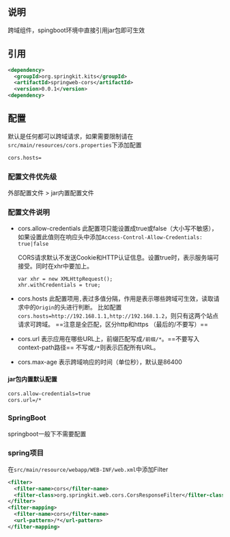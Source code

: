 ## 说明
跨域组件，spingboot环境中直接引用jar包即可生效

## 引用
```xml
<dependency>
  <groupId>org.springkit.kits</groupId>
  <artifactId>springweb-cors</artifactId>
  <version>0.0.1</version>
<dependency>
```

## 配置
默认是任何都可以跨域请求，如果需要限制请在`src/main/resources/cors.properties`下添加配置

```bash
cors.hosts=
```

### 配置文件优先级
外部配置文件 > jar内置配置文件

### 配置文件说明
- cors.allow-credentials
  此配置项只能设置成true或false（大小写不敏感），如果设置此值则在响应头中添加`Access-Control-Allow-Credentials: true|false`
  
  CORS请求默认不发送Cookie和HTTP认证信息。设置true时，表示服务端可接受。同时在xhr中要加上。
  
  ```
  var xhr = new XMLHttpRequest();
  xhr.withCredentials = true;
  ```
  
- cors.hosts
  此配置项用`,`表过多值分隔，作用是表示哪些跨域可生效，读取请求中的`Origin`的头进行判断。
  比如配置`cors.hosts=http://192.168.1.1,http://192.168.1.2`，则只有这两个站点请求可跨域。
  ==注意是全匹配，区分http和https （最后的/不要写）==
- cors.url
  表示应用在哪些URL上，前缀匹配写成`/前缀/*`。==不要写入context-path路径==
  不写或`/*`则表示匹配所有URL。
- cors.max-age
  表示跨域响应的时间（单位秒），默认是86400

#### jar包内置默认配置
```bash
cors.allow-credentials=true
cors.url=/*
```

### SpringBoot
springboot一般下不需要配置

### spring项目
在`src/main/resource/webapp/WEB-INF/web.xml`中添加Filter

```xml
<filter>
  <filter-name>cors</filter-name>
  <filter-class>org.springkit.web.cors.CorsResponseFilter</filter-class>
</filter>
<filter-mapping>
  <filter-name>cors</filter-name>
  <url-pattern>/*</url-pattern>
</filter-mapping>
```

